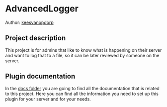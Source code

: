 # AdvancedLogger

Author: [keesvanopdorp](https://github.com/keesvanopdorp)

## Project description

This project is for admins that like to know what is happening on their server and want to log that to a file, 
so it can be later reviewed by someone on the server.

## Plugin documentation

In the [docs folder](./docs) you are going to find all the documentation that is related to this project. Here you can find
all the information you need to set up this plugin for your server and for your needs.


